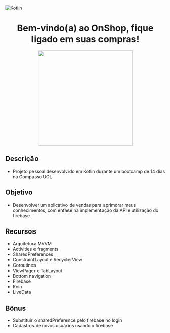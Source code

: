 ![Kotlin](https://img.shields.io/badge/kotlin-%230095D5.svg?style=for-the-badge&logo=kotlin&logoColor=white)
<h1 align="center" >  Bem-vindo(a) ao OnShop, fique ligado em suas compras! </h1>

<div align="center" > <img  width=“300” height="300" src="https://user-images.githubusercontent.com/85000007/131678736-659ce748-0580-4407-8e04-c6f751654a02.png"> </div>

## Descrição
- Projeto pessoal desenvolvido em Kotlin durante um bootcamp de 14 dias na Compasso UOL

## Objetivo
- Desenvolver um aplicativo de vendas para aprimorar meus conhecimentos, com ênfase na implementação da API e utilização do firebase

## Recursos
- Arquitetura MVVM
- Activities e fragments
- SharedPreferences
- ConstraintLayout e RecyclerView
- Coroutines
- ViewPager e TabLayout
- Bottom navigation
- Firebase
- Koin
- LiveData

## Bônus
- Substituir o sharedPreference pelo firebase no login
- Cadastros de novos usuários usando o firebase

  
